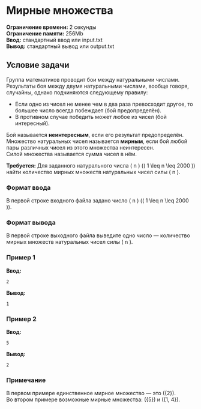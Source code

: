 # Мирные множества

**Ограничение времени:** 2 секунды  
**Ограничение памяти:** 256Mb  
**Ввод:** стандартный ввод или input.txt  
**Вывод:** стандартный вывод или output.txt  

## Условие задачи

Группа математиков проводит бои между натуральными числами. Результаты боя между двумя натуральными числами, вообще говоря, случайны, однако подчиняются следующему правилу:  
- Если одно из чисел не менее чем в два раза превосходит другое, то большее число всегда побеждает (бой предопределён).  
- В противном случае победить может любое из чисел (бой интересный).  

Бой называется **неинтересным**, если его результат предопределён.  
Множество натуральных чисел называется **мирным**, если бой любой пары различных чисел из этого множества неинтересен.  
Силой множества называется сумма чисел в нём.  

**Требуется:** Для заданного натурального числа \( n \) (\( 1 \leq n \leq 2000 \)) найти количество мирных множеств натуральных чисел силы \( n \).  

### Формат ввода  
В первой строке входного файла задано число \( n \) (\( 1 \leq n \leq 2000 \)).  

### Формат вывода  
В первой строке выходного файла выведите одно число — количество мирных множеств натуральных чисел силы \( n \).  

### Пример 1  
**Ввод:**  
```
2
```
**Вывод:**  
```
1
```  

### Пример 2  
**Ввод:**  
```
5
```  
**Вывод:**  
```
2
```  

### Примечание  
В первом примере единственное мирное множество — это \(\{2\}\).  
Во втором примере возможные мирные множества: \(\{5\}\) и \(\{1, 4\}\).  
```